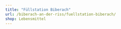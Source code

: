 ```yaml
---
title: "Füllstation Biberach"
url: /biberach-an-der-riss/fuellstation-biberach/
shop: Lebensmittel
---
```

